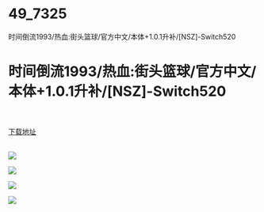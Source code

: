 # 49_7325
时间倒流1993/热血:街头篮球/官方中文/本体+1.0.1升补/[NSZ]-Switch520
# 时间倒流1993/热血:街头篮球/官方中文/本体+1.0.1升补/[NSZ]-Switch520
 <br/></br>
[下载地址](https://www.switch520.cc/article/7325 "下载地址")
<br/></br>

<p><span><strong><img src="https://www.switch520.cc/muke_img/upload_art_editor_20201112-1_79ab8eb9871a1592e955beb274aa720a.jpg"></strong></span></p>
<p><span><strong><img src="https://www.switch520.cc/muke_img/upload_art_editor_20201112-1_c7a771eb4da99dfd8e59bd118a7c355c.jpg"></strong></span></p>
<p><span><strong><img src="https://www.switch520.cc/muke_img/upload_art_editor_20201112-1_dea193181c16a25a1cc6a523fcc5f295.jpg"></strong></span></p>
<p><span><strong><img src="https://www.switch520.cc/muke_img/upload_art_editor_20201112-1_af04cf0719ae89a91ddc7969037c2b7e.jpg"></strong></span></p>
<p></p>
<p></p>
<p></p>
